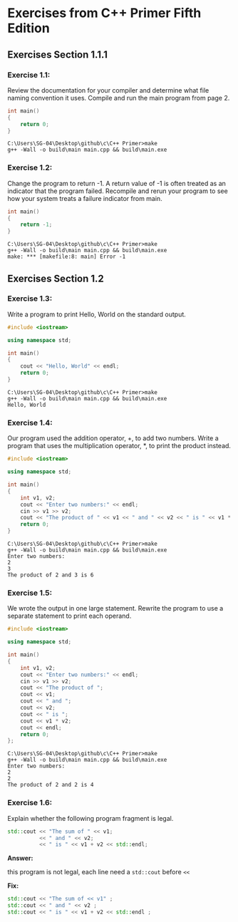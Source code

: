 # Exercises from C++ Primer Fifth Edition

## Exercises Section 1.1.1

### Exercise 1.1:

Review the documentation for your compiler and determine
what file naming convention it uses. Compile and run the main program from
page 2.

```c++
int main()
{
    return 0;
}
```

```console
C:\Users\SG-04\Desktop\github\c\C++ Primer>make
g++ -Wall -o build\main main.cpp && build\main.exe

```

### Exercise 1.2:

Change the program to return -1. A return value of -1 is
often treated as an indicator that the program failed. Recompile and rerun
your program to see how your system treats a failure indicator from main.

```c++
int main()
{
    return -1;
}
```

```console
C:\Users\SG-04\Desktop\github\c\C++ Primer>make
g++ -Wall -o build\main main.cpp && build\main.exe
make: *** [makefile:8: main] Error -1

```

## Exercises Section 1.2

### Exercise 1.3:

Write a program to print Hello, World on the standard
output.

```c++
#include <iostream>

using namespace std;

int main()
{
    cout << "Hello, World" << endl;
    return 0;
}
```

```console
C:\Users\SG-04\Desktop\github\c\C++ Primer>make
g++ -Wall -o build\main main.cpp && build\main.exe
Hello, World

```

### Exercise 1.4:

Our program used the addition operator, +, to add two
numbers. Write a program that uses the multiplication operator, \*, to print
the product instead.

```c++
#include <iostream>

using namespace std;

int main()
{
    int v1, v2;
    cout << "Enter two numbers:" << endl;
    cin >> v1 >> v2;
    cout << "The product of " << v1 << " and " << v2 << " is " << v1 * v2 << endl;
    return 0;
}
```

```console
C:\Users\SG-04\Desktop\github\c\C++ Primer>make
g++ -Wall -o build\main main.cpp && build\main.exe
Enter two numbers:
2
3
The product of 2 and 3 is 6

```

### Exercise 1.5:

We wrote the output in one large statement. Rewrite the
program to use a separate statement to print each operand.

```c++
#include <iostream>

using namespace std;

int main()
{
    int v1, v2;
    cout << "Enter two numbers:" << endl;
    cin >> v1 >> v2;
    cout << "The product of ";
    cout << v1;
    cout << " and ";
    cout << v2;
    cout << " is ";
    cout << v1 * v2;
    cout << endl;
    return 0;
};
```

```console
C:\Users\SG-04\Desktop\github\c\C++ Primer>make
g++ -Wall -o build\main main.cpp && build\main.exe
Enter two numbers:
2
2
The product of 2 and 2 is 4

```

### Exercise 1.6:

Explain whether the following program fragment is legal.

```c++
std::cout << "The sum of " << v1;
          << " and " << v2;
          << " is " << v1 + v2 << std::endl;
```

**Answer:**

this program is not legal, each line need a `std::cout` before `<<`

**Fix:**

```c++
std::cout << "The sum of << v1" ;
std::cout << " and " << v2 ;
std::cout << " is " << v1 + v2 << std::endl ;
```
